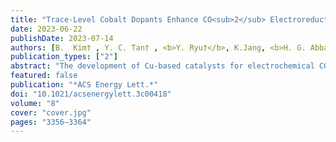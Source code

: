 ```yaml
---
title: "Trace-Level Cobalt Dopants Enhance CO<sub>2</sub> Electroreduction and Ethylene Formation on Copper"
date: 2023-06-22
publishDate: 2023-07-14
authors: [B.  Kim† , Y. C. Tan† , <b>Y. Ryu†</b>, K.Jang, <b>H. G. Abbas</b>, T. Kang , H. Choi, K. S. Lee , S. Park, W. Kim, P.P. Choi*, <b>S.  Ringe*</b> , J.  Oh* ]
publication_types: ["2"]
abstract: "The development of Cu-based catalysts for electrochemical CO<sub>2</sub> reduction reaction (CO<sub>2</sub>RR) with stronger CO-binding elements had been unsuccessful in improving multicarbon production from the CO<sub>2</sub>RR due to CO-poisoning. Here, we discover that trace doping levels of Co atoms in Cu, termed CoCu single-atom alloy (SAA), achieve up to twice the formation rate of CO as compared to bare Cu and further demonstrate a high j<sub>C2H4</sub> of 282 mA cm<sup>2</sup> at −1.01 V<sub>RHE</sub> in a neutral electrolyte. From DFT calculations, Cu sites neighboring CO-poisoned Co atomic sites accelerate CO<sub>2</sub>-to-CO conversion and enhance the coverage of *CO intermediates required for the formation of multicarbon products. Furthermore, CoCu SAA also exhibits active sites that favor the deoxygenation of *HOCCH, which increases the selectivity toward ethylene over ethanol. Ultimately, CoCu SAA can simultaneously boost the formation of *CO intermediates and modulate the selectivity toward ethylene, resulting in one of the highest ethylene yields of 15.6%."
featured: false
publication: "*ACS Energy Lett.*"
doi: "10.1021/acsenergylett.3c00418"
volume: "8"
cover: "cover.jpg"
pages: "3356–3364"
---
```


